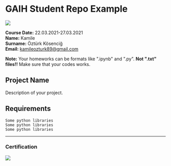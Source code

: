 # GAIH Student Repo Example
![](img/newlogo.png)

**Course Date:** 22.03.2021-27.03.2021  
**Name:** Kamile  
**Surname:** Öztürk Kösenciğ  
**Email:** kamileozturk89@gmail.com  

**Note:** Your homeworks can be formats like ".ipynb" and ".py". **Not ".txt" files!!** Make sure that your codes works.  

## Project Name
Description of your project.

## Requirements
```
Some python libraries
Some python libraries
Some python libraries
```
---

### Certification
![](img/TopLearnerCertificate.png)

